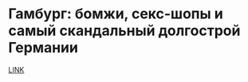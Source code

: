 # Гамбург: бомжи, секс-шопы и самый скандальный долгострой Германии



[LINK](https://varlamov.ru/2468103.html)